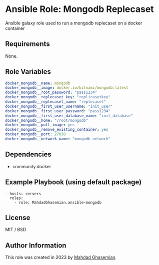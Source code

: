# Ansible Role: Mongodb Replecaset

Ansible galaxy role used to run a mongodb replecaset on a docker container

## Requirements

None.

## Role Variables
```yaml
docker_mongodb__name: mongodb
docker_mongodb__image: docker.io/bitnami/mongodb:latest
docker_mongodb__root_password: "pass1234"
docker_mongodb__replecaset_key: "replicasetkey"
docker_mongodb__replecaset_name: "replecaset"
docker_mongodb__first_user_username: "init_user"
docker_mongodb__first_user_password: "pass1234"
docker_mongodb__first_user_database_name: "init_database"
docker_mongodb__home: "/root/mongodb"
docker_mongodb__pull_image: yes
docker_mongodb__remove_existing_container: yes
docker_mongodb__port: 27030
docker_mongodb__network_name: "mongodb-network"
```

## Dependencies

- community.docker

## Example Playbook (using default package)

    - hosts: servers
      roles:
        - role: MahdadGhasemian.ansible-mongodb

## License

MIT / BSD

## Author Information

This role was created in 2023 by [Mahdad Ghasemian](https://mahdad.me/).